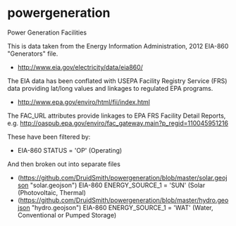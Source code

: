 powergeneration
===============

Power Generation Facilities

This is data taken from the Energy Information Administration, 2012 EIA-860  "Generators" file.

- http://www.eia.gov/electricity/data/eia860/

The EIA data has been conflated with USEPA Facility Registry Service (FRS) data providing lat/long values and linkages to regulated EPA programs.

- http://www.epa.gov/enviro/html/fii/index.html

The FAC_URL attributes provide linkages to EPA FRS Facility Detail Reports, e.g. http://oaspub.epa.gov/enviro/fac_gateway.main?p_regid=110045951216

These have been filtered by: 
- EIA-860 STATUS = 'OP' (Operating)

And then broken out into separate files
- (https://github.com/DruidSmith/powergeneration/blob/master/solar.geojson "solar.geojson") EIA-860 ENERGY_SOURCE_1 = 'SUN' (Solar (Photovoltaic, Thermal)
- (https://github.com/DruidSmith/powergeneration/blob/master/hydro.geojson "hydro.geojson") EIA-860 ENERGY_SOURCE_1 = 'WAT' (Water, Conventional or Pumped Storage)
